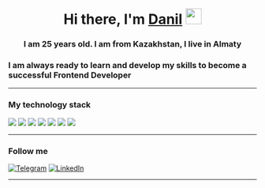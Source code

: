 <h1 align="center">Hi there, I'm <a href="https://github.com/chevgan" target="_blank">Danil</a> 
<img src="https://github.com/blackcater/blackcater/raw/main/images/Hi.gif" height="32"/></h1>
<h3 align="center">I am 25 years old. I am from Kazakhstan, I live in Almaty</h3>

### I am always ready to learn and develop my skills to become a successful Frontend Developer
______________________________________________________
### My technology stack
<img src="https://img.shields.io/badge/HTML-black?style=for-the-badge&logo=HTML5&logoColor=orange"/> <img src="https://img.shields.io/badge/CSS-black?style=for-the-badge&logo=CSS3&logoColor=blue"/> <img src="https://img.shields.io/badge/SASS-black?style=for-the-badge&logo=SASS&logoColor=pink"/> <img src="https://img.shields.io/badge/JAVASCRIPT-black?style=for-the-badge&logo=JAVASCRIPT&logoColor=yellow"/> <img src="https://img.shields.io/badge/REACT-black?style=for-the-badge&logo=REACT&logoColor=#61DAFB"/> <img src="https://img.shields.io/badge/REDUX-black?style=for-the-badge&logo=Redux&logoColor=#764ABC"/> <img src="https://img.shields.io/badge/TYPESCRIPT-black?style=for-the-badge&logo=TypeScript&logoColor=#3178C6"/>
______________________________________________________
### Follow me
[![Telegram](https://img.shields.io/badge/-Telegram-090909?style=for-the-badge&logo=telegram&logoColor=27A0D9)](https://t.me/mrkotz)
[![LinkedIn](https://img.shields.io/badge/-LinkedIn-090909?style=for-the-badge&logo=linkedin&logoColor=0A66C2)](https://www.linkedin.com/in/chevgan/)
______________________________________________________
